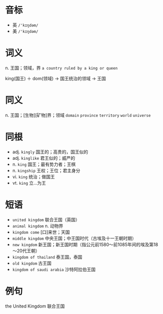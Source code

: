 # 音标

- 英 `/'kɪŋdəm/`
- 美 `/'kɪŋdəm/`

# 词义

n. 王国；领域，界
`a country ruled by a king or queen`



king(国王) ＋ dom(领域) → 国王统治的领域 → 王国

# 同义

n. 王国；[生物][矿物]界；领域
`domain` `province` `territory` `world` `universe`

# 同根

- adj. `kingly` 国王的；高贵的，国王似的
- adj. `kinglike` 君王似的；威严的
- n. `king` 国王；最有势力者；王棋
- n. `kingship` 王权；王位；君主身分
- vi. `king` 统治；做国王
- vt. `king` 立…为王

# 短语

- `united kingdom` 联合王国（英国）
- `animal kingdom` n. 动物界
- `kingdom come` [口]来世；天国
- `middle kingdom` 中央王国；中王国时代（古埃及十一王朝时期）
- `new kingdom` 新王国；新王国时期（指公元前1580～前1085年间的埃及第18～20代王朝）
- `kingdom of thailand` 泰王国，泰国
- `old kingdom` 古王国
- `kingdom of saudi arabia` 沙特阿拉伯王国

# 例句

the United Kingdom
联合王国


